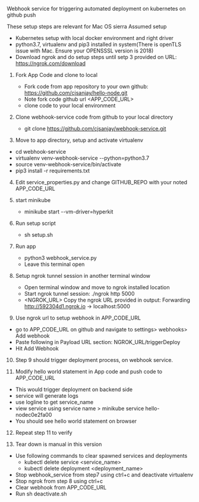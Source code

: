 Webhook service for triggering automated deployment on kubernetes on github push

These setup steps are relevant for Mac OS sierra
Assumed setup
- Kubernetes setup with local docker environment and right driver
- python3.7, virtualenv and pip3 installed in system(There is openTLS issue with Mac. Ensure your OPENSSSL version is 2018)
- Download ngrok and do setup steps until setp 3 provided on URL: https://ngrok.com/download

1. Fork App Code and clone to local
   - Fork code from app repository to your own github: https://github.com/cjsanjay/hello-node.git
   - Note fork code github url <APP_CODE_URL>
   - clone code to your local environment

2. Clone webhook-service code from github to your local directory
   - git clone https://github.com/cjsanjay/webhook-service.git

3. Move to app directory, setup and activate virtualenv
 - cd webhook-service
 - virtualenv venv-webhook-service --python=python3.7
 - source venv-webhook-service/bin/activate
 - pip3 install -r requirements.txt

4. Edit service_properties.py and change GITHUB_REPO with your noted    
   APP_CODE_URL

5. start minikube
   - minikube start --vm-driver=hyperkit

6. Run setup script
   - sh setup.sh

7. Run app
   - python3 webhook_service.py
   - Leave this terminal open

8. Setup ngrok tunnel session in another terminal window
   - Open terminal window and move to ngrok installed location
   - Start ngrok tunnel session: ./ngrok http 5000
   - <NGROK_URL> Copy the ngrok URL provided in output: Forwarding http://592304d1.ngrok.io -> localhost:5000

9. Use ngrok url to setup webhook in APP_CODE_URL
 - go to APP_CODE_URL on github and navigate to settings> webhooks> Add webhook
 - Paste following in Payload URL section:
   NGROK_URL/triggerDeploy
 - Hit Add Webhook

10. Step 9 should trigger deployment process, on webhook service.

11. Modify hello world statement in App code and push code to APP_CODE_URL
  - This would trigger deployment on backend side
  - service will generate logs
  - use logline <Exposed app hello-nodec0e2fa00 on Cluster successfully> to get service_name
  - view service using service name > minikube service hello-nodec0e2fa00
  - You should see hello world statement on browser

12. Repeat step 11 to verify

13. Tear down is manual in this version
 - Use following commands to clear spawned services and deployments
   - kubectl delete service <service_name>
   - kubectl delete deployment <deployment_name>
 - Stop webhook_service from step7 using ctrl+c and deactivate virtualenv
 - Stop ngrok from step 8 using ctrl+c
 - Clear webhook from APP_CODE_URL
 - Run sh deactivate.sh
